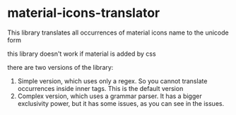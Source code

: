# material-icons-translator
This library translates all occurrences of material icons name to the unicode form

this library doesn't work if material is added by css

there are two versions of the library:
1. Simple version, which uses only a regex. So you cannot translate occurrences inside inner tags. This is the default version
1. Complex version, which uses a grammar parser. It has a bigger exclusivity power, but it has some issues, as you can see in the issues.